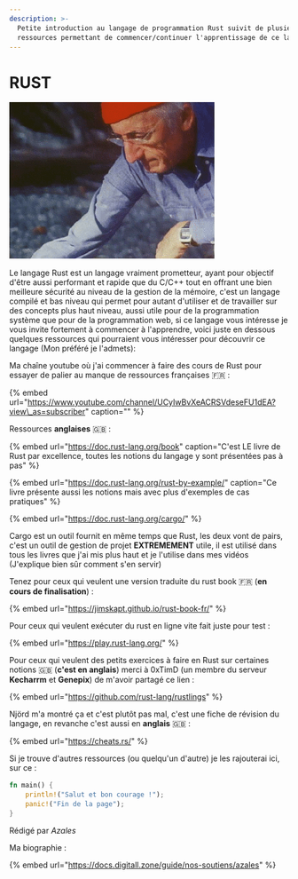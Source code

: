 ```yaml
---
description: >-
  Petite introduction au langage de programmation Rust suivit de plusieurs
  ressources permettant de commencer/continuer l'apprentissage de ce langage
---
```


# RUST

![La petite mascotte de Rust, le crabe Ferris !](../../.gitbook/assets/rust_image.gif)

Le langage Rust est un langage vraiment prometteur, ayant pour objectif d'être aussi performant et rapide que du C/C++ tout en offrant une bien meilleure sécurité au niveau de la gestion de la mémoire, c'est un langage compilé et bas niveau qui permet pour autant d'utiliser et de travailler sur des concepts plus haut niveau, aussi utile pour de la programmation système que pour de la programmation web, si ce langage vous intéresse je vous invite fortement à commencer à l'apprendre, voici juste en dessous quelques ressources qui pourraient vous intéresser pour découvrir ce langage \(Mon préféré je l'admets\):

Ma chaîne youtube où j'ai commencer à faire des cours de Rust pour essayer de palier au manque de ressources françaises  🇫🇷 : 

{% embed url="https://www.youtube.com/channel/UCyIwBvXeACRSVdeseFU1dEA?view\_as=subscriber" caption="" %}

Ressources **anglaises** 🇬🇧 : 

{% embed url="https://doc.rust-lang.org/book" caption="C\'est LE livre de Rust par excellence, toutes les notions du langage y sont présentées pas à pas" %}

{% embed url="https://doc.rust-lang.org/rust-by-example/" caption="Ce livre présente aussi les notions mais avec plus d\'exemples de cas pratiques" %}

{% embed url="https://doc.rust-lang.org/cargo/" %}

Cargo est un outil fournit en même temps que Rust, les deux vont de pairs, c'est un outil de gestion de projet **EXTREMEMENT** utile, il est utilisé dans tous les livres que j'ai mis plus haut et je l'utilise dans mes vidéos \(J'explique bien sûr comment s'en servir\)

Tenez pour ceux qui veulent une version traduite du rust book 🇫🇷 \(**en cours de finalisation**\) : 

{% embed url="https://jimskapt.github.io/rust-book-fr/" %}

Pour ceux qui veulent exécuter du rust en ligne vite fait juste pour test :

{% embed url="https://play.rust-lang.org/" %}

Pour ceux qui veulent des petits exercices à faire en Rust sur certaines notions 🇬🇧 \(**c'est en anglais**\) merci à 0xTimD \(un membre du serveur **Kecharrm** et **Genepix**\) de m'avoir partagé ce lien : 

{% embed url="https://github.com/rust-lang/rustlings" %}

Njörd m'a montré ça et c'est plutôt pas mal, c'est une fiche de révision du langage, en revanche c'est aussi en **anglais** 🇬🇧 :

{% embed url="https://cheats.rs/" %}

Si je trouve d'autres ressources \(ou quelqu'un d'autre\) je les rajouterai ici, sur ce :

```rust
fn main() {
    println!("Salut et bon courage !");
    panic!("Fin de la page");
}
```

Rédigé par _Azales_  
  
Ma biographie :

{% embed url="https://docs.digitall.zone/guide/nos-soutiens/azales" %}





